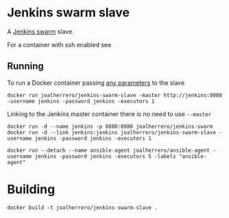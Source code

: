 # Jenkins swarm slave

A [Jenkins swarm](https://wiki.jenkins-ci.org/display/JENKINS/Swarm+Plugin) slave.

For a container with ssh enabled see

## Running

To run a Docker container passing [any parameters](https://wiki.jenkins-ci.org/display/JENKINS/Swarm+Plugin#SwarmPlugin-AvailableOptions) to the slave

    docker run joalherrero/jenkins-swarm-slave -master http://jenkins:8080 -username jenkins -password jenkins -executors 1

Linking to the Jenkins master container there is no need to use `--master`

    docker run -d --name jenkins -p 8080:8080 joalherrero/jenkins-swarm
    docker run -d --link jenkins:jenkins joalherrero/jenkins-swarm-slave -username jenkins -password jenkins -executors 1
    
    docker run --detach --name ansible-agent joalherrero/ansible-agent -username jenkins -password jenkins -executors 5 -labels "ansible-agent"    	

# Building

    docker build -t joalherrero/jenkins-swarm-slave .
